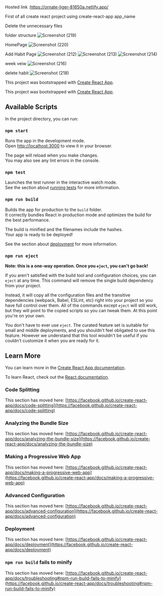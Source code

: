 Hosted link :https://ornate-liger-81650a.netlify.app/



First of all create react project using create-react-app app_name

Delete the unnecessary files

folder structure
![Screenshot (219)](https://user-images.githubusercontent.com/32057541/203280994-d494a48f-ff5b-42c8-9cc0-70da40158d37.png)


HomePage
![Screenshot (220)](https://user-images.githubusercontent.com/32057541/203281231-ac3f07f5-7ac3-43d9-a115-683ebb836d38.png)


Add Habit Page
![Screenshot (212)](https://user-images.githubusercontent.com/32057541/203281326-f8984082-9e34-410c-82bc-5471c0867d88.png)
![Screenshot (213)](https://user-images.githubusercontent.com/32057541/203281388-2d80b814-46d9-4168-afbd-e447c8fe1f2c.png)
![Screenshot (214)](https://user-images.githubusercontent.com/32057541/203281434-49969f6e-fb5a-45c7-8d27-c48a9286c1d8.png)


week veiw
![Screenshot (216)](https://user-images.githubusercontent.com/32057541/203281512-43a47ef5-074b-4e35-8b7f-74042d521edb.png)

delete habit
![Screenshot (218)](https://user-images.githubusercontent.com/32057541/203281642-68c2874b-4ca4-4926-a219-10a6f22339cb.png)


This project was bootstrapped with [Create React App](https://github.com/facebook/create-react-app).

This project was bootstrapped with [Create React App](https://github.com/facebook/create-react-app).

## Available Scripts

In the project directory, you can run:

### `npm start`

Runs the app in the development mode.\
Open [http://localhost:3000](http://localhost:3000) to view it in your browser.

The page will reload when you make changes.\
You may also see any lint errors in the console.

### `npm test`

Launches the test runner in the interactive watch mode.\
See the section about [running tests](https://facebook.github.io/create-react-app/docs/running-tests) for more information.

### `npm run build`

Builds the app for production to the `build` folder.\
It correctly bundles React in production mode and optimizes the build for the best performance.

The build is minified and the filenames include the hashes.\
Your app is ready to be deployed!

See the section about [deployment](https://facebook.github.io/create-react-app/docs/deployment) for more information.

### `npm run eject`

**Note: this is a one-way operation. Once you `eject`, you can't go back!**

If you aren't satisfied with the build tool and configuration choices, you can `eject` at any time. This command will remove the single build dependency from your project.

Instead, it will copy all the configuration files and the transitive dependencies (webpack, Babel, ESLint, etc) right into your project so you have full control over them. All of the commands except `eject` will still work, but they will point to the copied scripts so you can tweak them. At this point you're on your own.

You don't have to ever use `eject`. The curated feature set is suitable for small and middle deployments, and you shouldn't feel obligated to use this feature. However we understand that this tool wouldn't be useful if you couldn't customize it when you are ready for it.

## Learn More

You can learn more in the [Create React App documentation](https://facebook.github.io/create-react-app/docs/getting-started).

To learn React, check out the [React documentation](https://reactjs.org/).

### Code Splitting

This section has moved here: [https://facebook.github.io/create-react-app/docs/code-splitting](https://facebook.github.io/create-react-app/docs/code-splitting)

### Analyzing the Bundle Size

This section has moved here: [https://facebook.github.io/create-react-app/docs/analyzing-the-bundle-size](https://facebook.github.io/create-react-app/docs/analyzing-the-bundle-size)

### Making a Progressive Web App

This section has moved here: [https://facebook.github.io/create-react-app/docs/making-a-progressive-web-app](https://facebook.github.io/create-react-app/docs/making-a-progressive-web-app)

### Advanced Configuration

This section has moved here: [https://facebook.github.io/create-react-app/docs/advanced-configuration](https://facebook.github.io/create-react-app/docs/advanced-configuration)

### Deployment

This section has moved here: [https://facebook.github.io/create-react-app/docs/deployment](https://facebook.github.io/create-react-app/docs/deployment)

### `npm run build` fails to minify

This section has moved here: [https://facebook.github.io/create-react-app/docs/troubleshooting#npm-run-build-fails-to-minify](https://facebook.github.io/create-react-app/docs/troubleshooting#npm-run-build-fails-to-minify)
